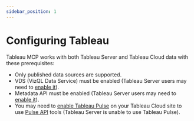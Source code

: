 ```yaml
---
sidebar_position: 1
---
```


# Configuring Tableau

Tableau MCP works with both Tableau Server and Tableau Cloud data with these prerequisites:

- Only published data sources are supported.
- VDS (VizQL Data Service) must be enabled (Tableau Server users may need to
  [enable it](https://help.tableau.com/current/server-linux/en-us/cli_configuration-set_tsm.htm#featuresvizqldataservicedeploywithtsm)).
- Metadata API must be enabled (Tableau Server users may need to
  [enable it](https://help.tableau.com/current/api/metadata_api/en-us/docs/meta_api_start.html#enable-the-tableau-metadata-api-for-tableau-server)).
- You may need to
  [enable Tableau Pulse](https://help.tableau.com/current/online/en-us/pulse_set_up.htm) on your
  Tableau Cloud site to use [Pulse API][pulse] tools (Tableau Server is unable to use Tableau
  Pulse).

[pulse]: https://help.tableau.com/current/api/rest_api/en-us/REST/rest_api_ref_pulse.htm
